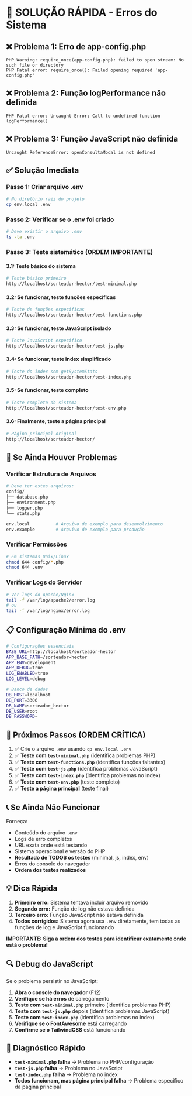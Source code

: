# 🚨 SOLUÇÃO RÁPIDA - Erros do Sistema

## ❌ Problema 1: Erro de app-config.php
```
PHP Warning: require_once(app-config.php): failed to open stream: No such file or directory
PHP Fatal error: require_once(): Failed opening required 'app-config.php'
```

## ❌ Problema 2: Função logPerformance não definida
```
PHP Fatal error: Uncaught Error: Call to undefined function logPerformance()
```

## ❌ Problema 3: Função JavaScript não definida
```
Uncaught ReferenceError: openConsultaModal is not defined
```

## ✅ Solução Imediata

### Passo 1: Criar arquivo .env
```bash
# No diretório raiz do projeto
cp env.local .env
```

### Passo 2: Verificar se o .env foi criado
```bash
# Deve existir o arquivo .env
ls -la .env
```

### Passo 3: Teste sistemático (ORDEM IMPORTANTE)

#### 3.1: Teste básico do sistema
```bash
# Teste básico primeiro
http://localhost/sorteador-hector/test-minimal.php
```

#### 3.2: Se funcionar, teste funções específicas
```bash
# Teste de funções específicas
http://localhost/sorteador-hector/test-functions.php
```

#### 3.3: Se funcionar, teste JavaScript isolado
```bash
# Teste JavaScript específico
http://localhost/sorteador-hector/test-js.php
```

#### 3.4: Se funcionar, teste index simplificado
```bash
# Teste do index sem getSystemStats
http://localhost/sorteador-hector/test-index.php
```

#### 3.5: Se funcionar, teste completo
```bash
# Teste completo do sistema
http://localhost/sorteador-hector/test-env.php
```

#### 3.6: Finalmente, teste a página principal
```bash
# Página principal original
http://localhost/sorteador-hector/
```

## 🔧 Se Ainda Houver Problemas

### Verificar Estrutura de Arquivos
```bash
# Deve ter estes arquivos:
config/
├── database.php
├── environment.php
├── logger.php
└── stats.php

env.local          # Arquivo de exemplo para desenvolvimento
env.example        # Arquivo de exemplo para produção
```

### Verificar Permissões
```bash
# Em sistemas Unix/Linux
chmod 644 config/*.php
chmod 644 .env
```

### Verificar Logs do Servidor
```bash
# Ver logs do Apache/Nginx
tail -f /var/log/apache2/error.log
# ou
tail -f /var/log/nginx/error.log
```

## 📋 Configuração Mínima do .env

```bash
# Configurações essenciais
BASE_URL=http://localhost/sorteador-hector
APP_BASE_PATH=/sorteador-hector
APP_ENV=development
APP_DEBUG=true
LOG_ENABLED=true
LOG_LEVEL=debug

# Banco de dados
DB_HOST=localhost
DB_PORT=3306
DB_NAME=sorteador_hector
DB_USER=root
DB_PASSWORD=
```

## 🎯 Próximos Passos (ORDEM CRÍTICA)

1. ✅ Crie o arquivo `.env` usando `cp env.local .env`
2. ✅ **Teste com `test-minimal.php`** (identifica problemas PHP)
3. ✅ **Teste com `test-functions.php`** (identifica funções faltantes)
4. ✅ **Teste com `test-js.php`** (identifica problemas JavaScript)
5. ✅ **Teste com `test-index.php`** (identifica problemas no index)
6. ✅ **Teste com `test-env.php`** (teste completo)
7. ✅ **Teste a página principal** (teste final)

## 📞 Se Ainda Não Funcionar

Forneça:
- Conteúdo do arquivo `.env`
- Logs de erro completos
- URL exata onde está testando
- Sistema operacional e versão do PHP
- **Resultado de TODOS os testes** (minimal, js, index, env)
- Erros do console do navegador
- **Ordem dos testes realizados**

## 💡 Dica Rápida

1. **Primeiro erro:** Sistema tentava incluir arquivo removido
2. **Segundo erro:** Função de log não estava definida
3. **Terceiro erro:** Função JavaScript não estava definida
4. **Todos corrigidos:** Sistema agora usa `.env` diretamente, tem todas as funções de log e JavaScript funcionando

**IMPORTANTE: Siga a ordem dos testes para identificar exatamente onde está o problema!**

## 🔍 Debug do JavaScript

Se o problema persistir no JavaScript:

1. **Abra o console do navegador** (F12)
2. **Verifique se há erros** de carregamento
3. **Teste com `test-minimal.php`** primeiro (identifica problemas PHP)
4. **Teste com `test-js.php`** depois (identifica problemas JavaScript)
5. **Teste com `test-index.php`** (identifica problemas no index)
6. **Verifique se o FontAwesome** está carregando
7. **Confirme se o TailwindCSS** está funcionando

## 🚨 Diagnóstico Rápido

- **`test-minimal.php` falha** → Problema no PHP/configuração
- **`test-js.php` falha** → Problema no JavaScript
- **`test-index.php` falha** → Problema no index
- **Todos funcionam, mas página principal falha** → Problema específico da página principal
